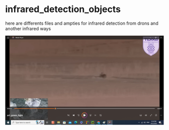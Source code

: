# infrared_detection_objects
here are differents files and ampties for infrared detection from drons and another infrared ways

!["befor filters"](https://github.com/yuriystupak2020/infrared_detection_objects/blob/main/befor_art_filter.png)
